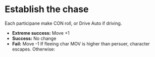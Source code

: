 <!-- TITLE: Chases -->
<!-- SUBTITLE: A quick summary of Chases -->

# Establish the chase
Each participane make CON roll, or Drive Auto if driving.
* **Extreme success:** Move +1
* **Success:** No change
* **Fail:** Move -1
If fleeing char MOV is higher than persuer, character escapes. Otherwise:

